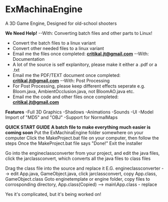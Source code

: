 # ExMachinaEngine
A 3D Game Engine, Designed for old-school shooters

**We Need Help!**
--With: Converting batch files and other parts to Linux!
   - Convert the batch files to a linux variant
   - Convert other needed files to a linux variant
   - Email me the files once completed: **critikal.jt@gmail.com**
--With: Documentation
   - A lot of the source is self explanitory, please make it either a .pdf or a .txt
   - Email me the PDF/TEXT document once completed: **critikal.jt@gmail.com**
--With: Post Processing
   - For Post Processing, please keep different effects seperate e.g. Bloom.java, AmbientOcclusion.java, not BloomAO.java etc.
   - Email me the code and other files once completed: **critikal.jt@gmail.com**

**Features**
-Full 3D Graphics
-Shadows
-Animations
-Sounds
-UI
-Model Import of "MD5" and "OBJ"
-Support for NormalMaps

**QUICK START GUIDE**
**A batch file to make everything much easier is coming soon**
Put the ExMachinaEngine folder somewhere on your computer
Click the MakeProject.bat file on your computer, then follow the steps
Once the MakeProject.bat file says "Done!" Exit the installer

Go into the engineclassconverter from your project, and edit the java files, 
click the jarclassconvert, which converts all the java files to class files

Drag the class file into the source and replace it
E.G. engineclassconverter --> edit App.java, GameObject.java, click jarclassconvert, copy App.class, GameObject.class
Goto enginetemplate or engine folder, copy files to corrosponding directory, App.class(Copied) --> main\App.class - replace

Yes it's complicated, but it's being worked on!
